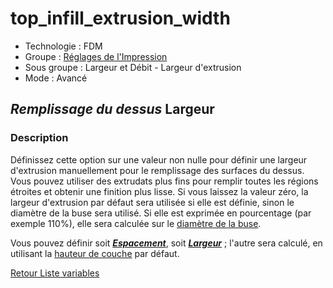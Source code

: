 # top_infill_extrusion_width

* Technologie : FDM
* Groupe : [Réglages de l'Impression](../print_settings/print_settings.md)
* Sous groupe : Largeur et Débit - Largeur d'extrusion
* Mode : Avancé

## *Remplissage du dessus* Largeur

### Description

Définissez cette option sur une valeur non nulle pour définir une largeur d'extrusion manuellement pour le remplissage des surfaces du dessus. Vous pouvez utiliser des extrudats plus fins pour remplir toutes les régions étroites  et obtenir une finition plus lisse. Si vous laissez la valeur zéro, la largeur d'extrusion par défaut  sera utilisée si elle est définie, sinon le diamètre de la buse sera utilisé. 
Si elle est exprimée en pourcentage (par exemple 110%), elle sera calculée sur le [diamètre de la buse](nozzle_diameter.md).

Vous pouvez définir soit ***[Espacement](top_infill_extrusion_spacing.md)***, soit ***[Largeur](top_infill_extrusion_width.md)*** ; l'autre sera calculé, en utilisant la [hauteur de couche](layer_height.md) par défaut.

[Retour Liste variables](variable_list.md)